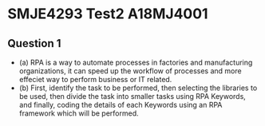 # SMJE4293 Test2 A18MJ4001

## Question 1
- (a) RPA is a way to automate processes in factories and manufacturing organizations, it can speed up the workflow of processes and more effeciet way to perform business or IT related.
- (b) First, identify the task to be performed, then selecting the libraries to be used, then divide the task into smaller tasks using RPA Keywords, and finally, coding the details of each Keywords using an RPA framework which will be performed.
